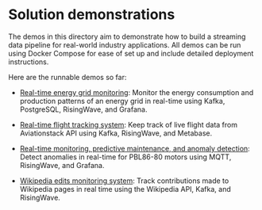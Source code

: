 # Solution demonstrations

The demos in this directory aim to demonstrate how to build a streaming data pipeline for real-world industry applications. All demos can be run using Docker Compose for ease of set up and include detailed deployment instructions.

Here are the runnable demos so far:

* [Real-time energy grid monitoring](/03-solution-demos/energy_grid/): Monitor the energy consumption and production patterns of an energy grid in real-time using Kafka, PostgreSQL, RisingWave, and Grafana.

* [Real-time flight tracking system](/03-solution-demos/flights_tracking/): Keep track of live flight data from Aviationstack API using Kafka, RisingWave, and Metabase.

* [Real-time monitoring, predictive maintenance, and anomaly detection](/03-solution-demos/iot_demo/): Detect anomalies in real-time for PBL86-80 motors using MQTT, RisingWave, and Grafana.

* [Wikipedia edits monitoring system](/03-solution-demos/wikipedia_monitoring/): Track contributions made to Wikipedia pages in real time using the Wikipedia API, Kafka, and RisingWave.